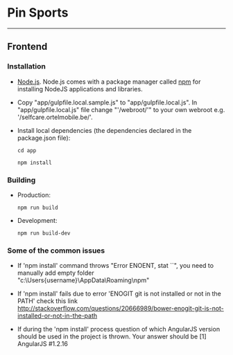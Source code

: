 # Pin Sports

***

## Frontend

### Installation

* [Node.js](http://nodejs.org/download/). Node.js comes with a package manager called [npm](http://npmjs.org) for installing NodeJS applications and libraries.

* Copy "app/gulpfile.local.sample.js" to "app/gulpfile.local.js". In "app/gulpfile.local.js" file change "'/webroot/'" to your own webroot e.g. '/selfcare.ortelmobile.be/'.

* Install local dependencies (the dependencies declared in the package.json file):

    ```
    cd app
    ```

    ```
    npm install
    ```

### Building

* Production:

    ```
    npm run build
    ```


* Development:

    ```
    npm run build-dev
    ```

### Some of the common issues

* If 'npm install' command throws "Error ENOENT, stat ``", you need to manually add empty folder  "c:\Users\{username}\AppData\Roaming\npm"

* If 'npm install' fails due to error 'ENOGIT git is not installed or not in the PATH' check this link http://stackoverflow.com/questions/20666989/bower-enogit-git-is-not-installed-or-not-in-the-path

* If during the 'npm install' process question of which AngularJS version should be used in the project is thrown. Your answer should be [1] AngularJS #1.2.16
